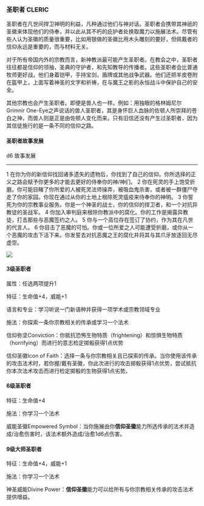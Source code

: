 ### 圣职者 CLERIC

圣职者在凡世间捍卫神明的利益，凡种通过他们与神对话。圣职者会携带其神祇的圣徽来体现他们的侍奉，并以此从其不朽的庇护者处换取魔力以施展法术。尽管有些人认为圣徽的质量很重要，比如用银做的圣徽比用木头雕刻的要好，但佩戴者的信仰永远是重要的，而与材料无关。

对于所有帝国内外的宗教而言，新神教派最可能产生圣职者。在教会之中，圣职者往往都是信仰的领袖，圣典的守护者，和先知教导的传播者。这些圣职者会比普通牧师更好战，他们身着铠甲，手持宝剑，盾牌或其他战争武器。他们还把羊皮卷附在盔甲上，上面写着神圣的文字和祈祷，在与魔王之影的永恒战斗中保护自己的安全。

其他宗教也会产生圣职者。即便是兽人也一样。例如：用独眼的格林姆尼尔Grimnir
One-Eye之声说话的兽人圣职者，其是身怀巨人血脉的佐顿人所崇拜的苍白之神，而兽人则是正是由佐顿人变化而来。只有旧信还没有产生过圣职者，因为其信徒施行的是一条不同的信仰之路。

#### 圣职者故事发展

  d6   故事发展
  ---- --------------------------------------------------------------------------------------------------------------------------------------------------------------
  1    在你为你的新信仰找回诸多遗失的遗物后，你找到了自己的信仰。你所选择的正义之路会赋予你更多的才能去更好的侍奉你的神/神们。
  2    你在死灵的手上饱受折磨。你可能目睹了你所爱的人被死灵法师操弄，被吸血鬼杀害，或者被一群僵尸夺走了你的家园。你现在通过从你的土地上根除死灵瘟疫来侍奉你的神明。
  3    你誓死为你的宗教事业服务。你是一个神圣的战士，你的信仰的捍卫者，和一个对抗异教徒的圣战军。
  4    你加入审判庭来根除你教派中的腐化。你的工作是揭露异教徒，打击那些与恶魔签约之人。
  5    你与一个高位存在签订了协约，作为其在凡世的代言人。
  6    你目击了恶魔的可怕。你或一位所爱之人可能遭受折磨，或你从一个恶魔的攻击下活下来。你发誓去对抗恶魔之王的腐化并将其与其爪牙放逐回无尽虚空。

![](https://sdlpic.oss-cn-beijing.aliyuncs.com/pic/cleric.jpg)

#### 3级圣职者

属性：任选两项提升1

特征：生命值+4，威能+1

语言和专业：学习听说一门新语种并获得一项学术或宗教领域专业

施法：你探索一条你宗教相关的传承或学习一个法术

信仰弥坚Conviction：你抵抗恐怖生物特质（frightening）和惊惧生物特质（horrifying）而进行的意志检定掷骰获得1点优势

信仰圣徽Icon of
Faith：选择一条与你宗教相关且已探索的传承。当你使用该传承的攻击法术时，若你握/戴有圣徽，你此次进行的攻击掷骰获得1点优势，尝试抵抗你本次法术攻击而进行检定掷骰的生物获得1点劣势。

#### 6级圣职者

特征：生命值+4

施法：你学习一个法术

威能圣徽Empowered
Symbol：当你施展由你**信仰圣徽**能力所选传承的法术并造成/治愈伤害时，该法术额外造成/治愈1d6点伤害。

#### 9级大师圣职者

特征：生命值+4，威能+1

施法：你学习一个法术

神圣威能Divine
Power：**信仰圣徽**能力可以给所有与你宗教相关传承的攻击法术提供增益。
